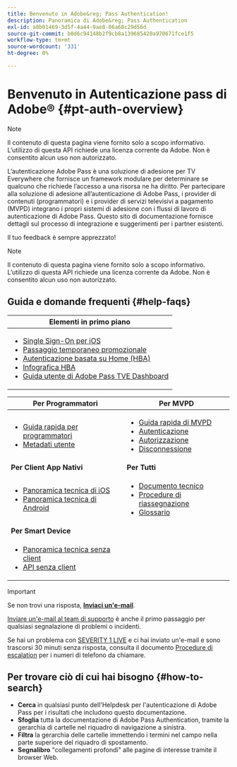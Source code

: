 ```yaml
---
title: Benvenuto in Adobe&reg; Pass Authentication!
description: Panoramica di Adobe&reg; Pass Authentication
exl-id: a8b01469-3d5f-4a44-9ae8-06a68c29d56d
source-git-commit: b0d6c94148b2f9cb8a139685420a970671fce1f5
workflow-type: tm+mt
source-wordcount: '331'
ht-degree: 0%

---
```


# Benvenuto in Autenticazione pass di Adobe® {#pt-auth-overview}

>[!NOTE]
>
>Il contenuto di questa pagina viene fornito solo a scopo informativo. L’utilizzo di questa API richiede una licenza corrente da Adobe. Non è consentito alcun uso non autorizzato.

L’autenticazione Adobe Pass è una soluzione di adesione per TV Everywhere che fornisce un framework modulare per determinare se qualcuno che richiede l’accesso a una risorsa ne ha diritto. Per partecipare alla soluzione di adesione all’autenticazione di Adobe Pass, i provider di contenuti (programmatori) e i provider di servizi televisivi a pagamento (MVPD) integrano i propri sistemi di adesione con i flussi di lavoro di autenticazione di Adobe Pass. Questo sito di documentazione fornisce dettagli sul processo di integrazione e suggerimenti per i partner esistenti.

Il tuo feedback è sempre apprezzato!

>[!NOTE]
>
>Il contenuto di questa pagina viene fornito solo a scopo informativo. L’utilizzo di questa API richiede una licenza corrente da Adobe. Non è consentito alcun uso non autorizzato.

## Guida e domande frequenti {#help-faqs}

| **Elementi in primo piano** |
|------------------------------------------------------------------------------------------------------------------------------------------------------------------------------------------------------------------------------------------------------------------------------------------------------------------------------------------------------------------------------------------------------------------------------------------------------------------------------------------------------------------------------------------------------------------------------------------------------------------------------------------------------------------------------------------------|
| <ul><li>[Single Sign-On per iOS](/help/authentication/integration-guide-programmers/features-standard/sso-access/partner-sso/apple-sso/apple-sso-overview.md)</li><li>[Passaggio temporaneo promozionale](/help/authentication/integration-guide-programmers/features-premium/temporary-access/promotional-temp-pass.md)</li><li>[Autenticazione basata su Home (HBA)](/help/authentication/integration-guide-programmers/features-standard/hba-access/home-based-authn-tve.md)</li><li>[Infografica HBA](https://dzf8vqv24eqhg.cloudfront.net/userfiles/258/326/ckfinder/files/AdobeNewsletterHBA.pdf)</li><li>[Guida utente di Adobe Pass TVE Dashboard](/help/authentication/user-guide-tve-dashboard/tve-dashboard-overview.md)</li></ul> |

| **Per Programmatori** | **Per MVPD** |
|--------------------------------------------------------------------------------------------------------------------------------------------------------------------------------------------------------------------------------------------------------------------------------|-----------------------------------------------------------------------------------------------------------------------------------------------------------------------------------------------------------------------------------------------------------------------------------------------------------------------------------------------------------------------|
| <ul><li>[Guida rapida per programmatori](/help/authentication/kickstart/programmer-kickstart-guide.md)</li><li>[Metadati utente](/help/authentication/integration-guide-programmers/legacy/rest-api-v1/apis/user-metadata.md)</li></ul> | <ul><li>[Guida rapida di MVPD](/help/authentication/kickstart/mvpd-kickstart-guide.md)</li><li>[Autenticazione](/help/authentication/integration-guide-mvpds/authn-usecase.md)</li><li>[Autorizzazione](/help/authentication/integration-guide-mvpds/authz-usecase.md)</li><li>[Disconnessione](/help/authentication/integration-guide-mvpds/usecase-mvpd-logout.md)</li></ul> |
| **Per Client App Nativi** | **Per Tutti** |
| <ul><li>[Panoramica tecnica di iOS](/help/authentication/integration-guide-programmers/legacy/sdks/ios-tvos-sdk/iostvos-sdk-overview.md)</li><li>[Panoramica tecnica di Android](/help/authentication/integration-guide-programmers/legacy/sdks/android-sdk/android-sdk-overview.md)</li></ul> | <ul><li>[Documento tecnico](/help/authentication/kickstart/technical-paper.md)</li><li>[Procedure di riassegnazione](/help/authentication/kickstart/escalation-procedures.md)</li><li>[Glossario](/help/authentication/kickstart/glossary.md)</li></ul> |
| **Per Smart Device** |                                                                                                                                                                                                                                                                                                                                                                       |
| <ul><li>[Panoramica tecnica senza client](/help/authentication/integration-guide-programmers/legacy/rest-api-v1/rest-api-overview.md)</li><li>[API senza client](/help/authentication/integration-guide-programmers/legacy/rest-api-v1/rest-api-reference.md)</li></ul> |                                                                                                                                                                                                                                                                                                                                                                       |

>[!IMPORTANT]
>
>Se non trovi una risposta, [**Inviaci un&#39;e-mail**](mailto:tve-support@adobe.com).
>
>[Inviare un&#39;e-mail al team di supporto](mailto:tve-support@adobe.com) è anche il primo passaggio per qualsiasi segnalazione di problemi o incidenti.
>
>Se hai un problema con [SEVERITY 1 LIVE](/help/authentication/kickstart/escalation-procedures.md) e ci hai inviato un&#39;e-mail e sono trascorsi 30 minuti senza risposta, consulta il documento [Procedure di escalation](/help/authentication/kickstart/escalation-procedures.md) per i numeri di telefono da chiamare.
>


## Per trovare ciò di cui hai bisogno {#how-to-search}

* **Cerca** in qualsiasi punto dell&#39;Helpdesk per l&#39;autenticazione di Adobe Pass per i risultati che includono questo
documentazione.
* **Sfoglia** tutta la documentazione di Adobe Pass Authentication, tramite la gerarchia di cartelle nel riquadro di navigazione a sinistra.
* **Filtra** la gerarchia delle cartelle immettendo i termini nel campo nella parte superiore del riquadro di spostamento.
* **Segnalibro** &quot;collegamenti profondi&quot; alle pagine di interesse tramite il browser Web.
